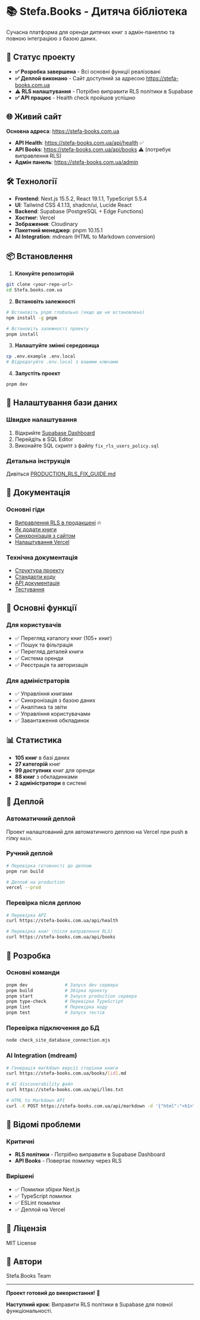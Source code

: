 # 📚 Stefa.Books - Дитяча бібліотека

Сучасна платформа для оренди дитячих книг з адмін-панеллю та повною інтеграцією з базою даних.

## 🚀 Статус проекту

- **✅ Розробка завершена** - Всі основні функції реалізовані
- **✅ Деплой виконано** - Сайт доступний за адресою https://stefa-books.com.ua
- **⚠️ RLS налаштування** - Потрібно виправити RLS політики в Supabase
- **✅ API працює** - Health check пройшов успішно

## 🌐 Живий сайт

**Основна адреса**: https://stefa-books.com.ua

- **API Health**: https://stefa-books.com.ua/api/health ✅
- **API Books**: https://stefa-books.com.ua/api/books ⚠️ (потребує виправлення RLS)
- **Адмін панель**: https://stefa-books.com.ua/admin

## 🛠 Технології

- **Frontend**: Next.js 15.5.2, React 19.1.1, TypeScript 5.5.4
- **UI**: Tailwind CSS 4.1.13, shadcn/ui, Lucide React
- **Backend**: Supabase (PostgreSQL + Edge Functions)
- **Хостинг**: Vercel
- **Зображення**: Cloudinary
- **Пакетний менеджер**: pnpm 10.15.1
- **AI Integration**: mdream (HTML to Markdown conversion)

## 📦 Встановлення

1. **Клонуйте репозиторій**
```bash
git clone <your-repo-url>
cd Stefa.books.com.ua
```

2. **Встановіть залежності**
```bash
# Встановіть pnpm глобально (якщо ще не встановлено)
npm install -g pnpm

# Встановіть залежності проекту
pnpm install
```

3. **Налаштуйте змінні середовища**
```bash
cp .env.example .env.local
# Відредагуйте .env.local з вашими ключами
```

4. **Запустіть проект**
```bash
pnpm dev
```

## 🔧 Налаштування бази даних

### Швидке налаштування
1. Відкрийте [Supabase Dashboard](https://supabase.com/dashboard)
2. Перейдіть в SQL Editor
3. Виконайте SQL скрипт з файлу `fix_rls_users_policy.sql`

### Детальна інструкція
Дивіться [PRODUCTION_RLS_FIX_GUIDE.md](./PRODUCTION_RLS_FIX_GUIDE.md)

## 📖 Документація

### Основні гіди
- [Виправлення RLS в продакшені](./PRODUCTION_RLS_FIX_GUIDE.md) 🔥
- [Як додати книги](./HOW_TO_ADD_BOOKS.md)
- [Синхронізація з сайтом](./SYNC_BOOKS_TO_SITE.md)
- [Налаштування Vercel](./VERCEL_DOCUMENTATION_REPORT.md)

### Технічна документація
- [Структура проекту](./PROJECT_STRUCTURE.md)
- [Стандарти коду](./docs/development/CODING_STANDARDS.md)
- [API документація](./docs/API.md)
- [Тестування](./TESTING_INSTRUCTIONS.md)

## 🎯 Основні функції

### Для користувачів
- ✅ Перегляд каталогу книг (105+ книг)
- ✅ Пошук та фільтрація
- ✅ Перегляд деталей книги
- ✅ Система оренди
- ✅ Реєстрація та авторизація

### Для адміністраторів
- ✅ Управління книгами
- ✅ Синхронізація з базою даних
- ✅ Аналітика та звіти
- ✅ Управління користувачами
- ✅ Завантаження обкладинок

## 📊 Статистика

- **105 книг** в базі даних
- **27 категорій** книг
- **99 доступних** книг для оренди
- **88 книг** з обкладинками
- **2 адміністратори** в системі

## 🚀 Деплой

### Автоматичний деплой
Проект налаштований для автоматичного деплою на Vercel при push в гілку `main`.

### Ручний деплой
```bash
# Перевірка готовності до деплою
pnpm run build

# Деплой на production
vercel --prod
```

### Перевірка після деплою
```bash
# Перевірка API
curl https://stefa-books.com.ua/api/health

# Перевірка книг (після виправлення RLS)
curl https://stefa-books.com.ua/api/books
```

## 🔧 Розробка

### Основні команди
```bash
pnpm dev              # Запуск dev сервера
pnpm build            # Збірка проекту
pnpm start            # Запуск production сервера
pnpm type-check       # Перевірка TypeScript
pnpm lint             # Перевірка коду
pnpm test             # Запуск тестів
```

### Перевірка підключення до БД
```bash
node check_site_database_connection.mjs
```

### AI Integration (mdream)
```bash
# Генерація markdown версії сторінки книги
curl https://stefa-books.com.ua/books/[id].md

# AI discoverability файл
curl https://stefa-books.com.ua/api/llms.txt

# HTML to Markdown API
curl -X POST https://stefa-books.com.ua/api/markdown -d '{"html":"<h1>Test</h1>"}'
```

## 🐛 Відомі проблеми

### Критичні
- **RLS політики** - Потрібно виправити в Supabase Dashboard
- **API Books** - Повертає помилку через RLS

### Вирішені
- ✅ Помилки збірки Next.js
- ✅ TypeScript помилки
- ✅ ESLint помилки
- ✅ Деплой на Vercel

## 📝 Ліцензія

MIT License

## 👥 Автори

Stefa.Books Team

---

**Проект готовий до використання!** 🎉

**Наступний крок**: Виправити RLS політики в Supabase для повної функціональності.